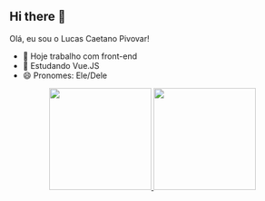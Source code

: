 ## Hi there 👋
Olá, eu sou o Lucas Caetano Pivovar!

- 🔭 Hoje trabalho com front-end
- 🌱 Estudando Vue.JS
- 😄 Pronomes: Ele/Dele

<div align="center">
  <a href="https://github.com/LucasPivovar">
    <img height="180em" src="https://github-readme-stats.vercel.app/api?username=LucasPivovar&show_icons=true&theme=radical&include_all_commits=true&count_private=true"/>
    <img height="180em" src="https://github-readme-stats.vercel.app/api/top-langs/?username=LucasPivovar&layout=compact&langs_count=7&theme=dark"/>
  </a>
</div>
